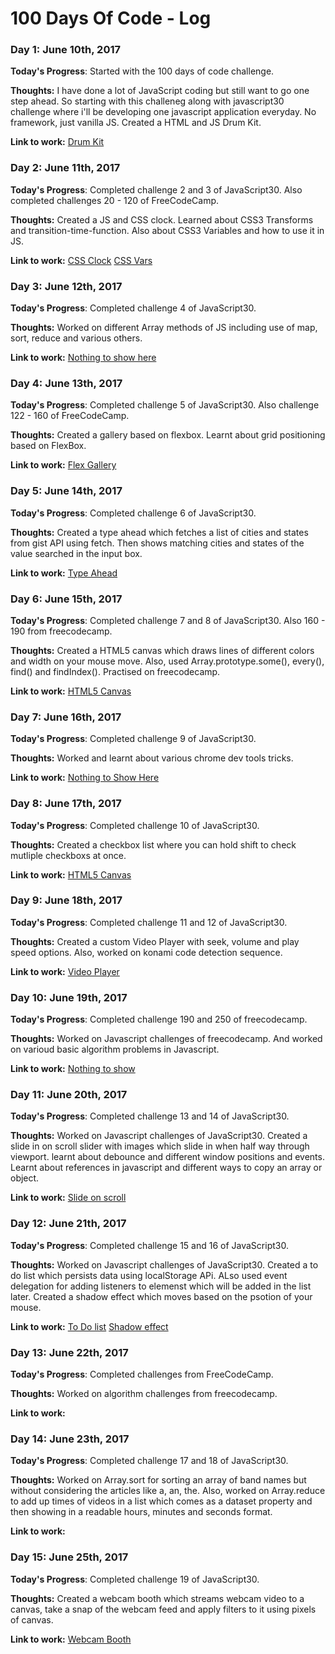 # 100 Days Of Code - Log

### Day 1: June 10th, 2017

**Today's Progress**: Started with the 100 days of code challenge.

**Thoughts:** I have done a lot of JavaScript coding but still want to go one step ahead. So starting with this challeneg along with javascript30 challenge where i'll be developing one javascript application everyday. No framework, just vanilla JS.
Created a HTML and JS Drum Kit.

**Link to work:** [Drum Kit](http://arkpod.in/JavaScript30/01%20-%20JavaScript%20Drum%20Kit/index.html)


### Day 2: June 11th, 2017

**Today's Progress**: Completed challenge 2 and 3 of JavaScript30. Also completed challenges 20 - 120 of FreeCodeCamp.

**Thoughts:** Created a JS and CSS clock. Learned about CSS3 Transforms and transition-time-function. Also about CSS3 Variables and how to use it in JS.

**Link to work:** 
[CSS Clock](http://arkpod.in/JavaScript30/02%20-%20JS%20and%20CSS%20Clock/index.html)
[CSS Vars](http://arkpod.in/JavaScript30/03%20-%20CSS%20Variables/index.html)


### Day 3: June 12th, 2017

**Today's Progress**: Completed challenge 4 of JavaScript30.

**Thoughts:** Worked on different Array methods of JS including use of map, sort, reduce and various others.

**Link to work:** [Nothing to show here](#)


### Day 4: June 13th, 2017

**Today's Progress**: Completed challenge 5 of JavaScript30. Also challenge 122 - 160 of FreeCodeCamp.

**Thoughts:** Created a gallery based on flexbox. Learnt about grid positioning based on FlexBox.

**Link to work:** [Flex Gallery](http://arkpod.in/JavaScript30/05%20-%20Flex%20Panel%20Gallery/index.html)


### Day 5: June 14th, 2017

**Today's Progress**: Completed challenge 6 of JavaScript30. 

**Thoughts:** Created a type ahead which fetches a list of cities and states from gist API using fetch. Then shows matching cities and states of the value searched in the input box.

**Link to work:** [Type Ahead](http://arkpod.in/JavaScript30/06%20-%20Type%20Ahead/index.html)


### Day 6: June 15th, 2017

**Today's Progress**: Completed challenge 7 and 8 of JavaScript30. Also 160 - 190 from freecodecamp.

**Thoughts:** Created a HTML5 canvas which draws lines of different colors and width on your mouse move. Also, used Array.prototype.some(), every(), find() and findIndex(). Practised on freecodecamp.

**Link to work:** [HTML5 Canvas](http://arkpod.in/JavaScript30/08%20-%20Fun%20with%20HTML5%20Canvas/index.html)


### Day 7: June 16th, 2017

**Today's Progress**: Completed challenge 9 of JavaScript30.

**Thoughts:** Worked and learnt about various chrome dev tools tricks.

**Link to work:** [Nothing to Show Here](#)


### Day 8: June 17th, 2017

**Today's Progress**: Completed challenge 10 of JavaScript30.

**Thoughts:** Created a checkbox list where you can hold shift to check mutliple checkboxs at once.

**Link to work:** [HTML5 Canvas](http://arkpod.in/JavaScript30/10%20-%20Hold%20Shift%20and%20Check%20Checkboxes/index.html)


### Day 9: June 18th, 2017

**Today's Progress**: Completed challenge 11 and 12 of JavaScript30.

**Thoughts:** Created a custom Video Player with seek, volume and play speed options. Also, worked on konami code detection sequence.

**Link to work:** [Video Player](http://arkpod.in/JavaScript30/11%20-%20Custom%20Video%20Player/index.html)



### Day 10: June 19th, 2017

**Today's Progress**: Completed challenge 190 and 250 of freecodecamp.

**Thoughts:** Worked on Javascript challenges of freecodecamp. And worked on varioud basic algorithm problems in Javascript.

**Link to work:** [Nothing to show](#)


### Day 11: June 20th, 2017

**Today's Progress**: Completed challenge 13 and 14 of JavaScript30.

**Thoughts:** Worked on Javascript challenges of JavaScript30. Created a slide in on scroll slider with images which slide in when half way through viewport. learnt about debounce and different window positions and events. Learnt about references in javascript and different ways to copy an array or object.

**Link to work:** [Slide on scroll](http://arkpod.in/JavaScript30/13%20-%20Slide%20in%20on%20Scroll/index.html)


### Day 12: June 21th, 2017

**Today's Progress**: Completed challenge 15 and 16 of JavaScript30.

**Thoughts:** Worked on Javascript challenges of JavaScript30. Created a to do list which persists data using localStorage APi. ALso used event delegation for adding listeners to elemenst which will be added in the list later.
Created a shadow effect which moves based on the psotion of your mouse.

**Link to work:** 
[To Do list](http://arkpod.in/JavaScript30/15%20-%20LocalStorage/index.html)
[Shadow effect](http://arkpod.in/JavaScript30/15%20-%20Mouse%20Move%20Shadow/index.html)


### Day 13: June 22th, 2017

**Today's Progress**: Completed challenges from FreeCodeCamp.

**Thoughts:** Worked on algorithm challenges from freecodecamp.

**Link to work:** 


### Day 14: June 23th, 2017

**Today's Progress**: Completed challenge 17 and 18 of JavaScript30.

**Thoughts:** Worked on Array.sort for sorting an array of band names but without considering the articles like a, an, the. Also, worked on Array.reduce to add up times of videos in a list which comes as a dataset property and then showing in a readable hours, minutes and seconds format.

**Link to work:** 


### Day 15: June 25th, 2017

**Today's Progress**: Completed challenge 19 of JavaScript30.

**Thoughts:** Created a webcam booth which streams webcam video to a canvas, take a snap of the webcam feed and apply filters to it using pixels of canvas.

**Link to work:** [Webcam Booth](http://arkpod.in/JavaScript30/19%20-%20Webcam%20Fun/index.html)



